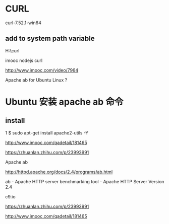 # CURL 


curl-7.52.1-win64




## add to system path variable


H:\curl



imooc nodejs curl 

http://www.imooc.com/video/7964


Apache ab for Ubuntu Linux ?
# Ubuntu 安装 apache ab 命令


## install
1
$ sudo apt-get install apache2-utils -Y

http://www.imooc.com/qadetail/181465

https://zhuanlan.zhihu.com/p/23993991



Apache ab

http://httpd.apache.org/docs/2.4/programs/ab.html



ab - Apache HTTP server benchmarking tool - Apache HTTP Server Version 2.4





c9.io 




https://zhuanlan.zhihu.com/p/23993991



http://www.imooc.com/qadetail/181465

